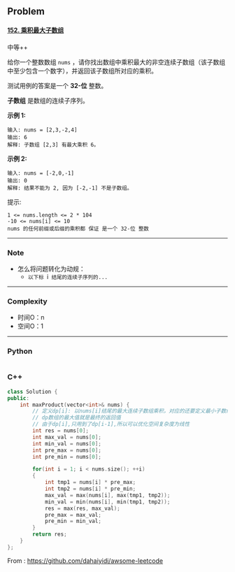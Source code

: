 ## Problem

#### [152. 乘积最大子数组](https://leetcode-cn.com/problems/maximum-product-subarray/)

中等++

给你一个整数数组 `nums` ，请你找出数组中乘积最大的非空连续子数组（该子数组中至少包含一个数字），并返回该子数组所对应的乘积。

测试用例的答案是一个 **32-位** 整数。

**子数组** 是数组的连续子序列。

 

**示例 1:**

```
输入: nums = [2,3,-2,4]
输出: 6
解释: 子数组 [2,3] 有最大乘积 6。
```

**示例 2:**

```
输入: nums = [-2,0,-1]
输出: 0
解释: 结果不能为 2, 因为 [-2,-1] 不是子数组。
```

  

提示:

    1 <= nums.length <= 2 * 104
    -10 <= nums[i] <= 10
    nums 的任何前缀或后缀的乘积都 保证 是一个 32-位 整数



------

### Note

- 怎么将问题转化为动规：
  - `以下标 `i` 结尾的连续子序列的...`


------

### Complexity

- 时间O：n
- 空间O：1

------

### Python

```python

```

### C++

```C++
class Solution {
public:
    int maxProduct(vector<int>& nums) {
        // 定义dp[i]: 以nums[i]结尾的最大连续子数组乘积，对应的还要定义最小子数组乘积,因为可能有负数
        // dp数组的最大值就是最终的返回值
        // 由于dp[i],只用到了dp[i-1],所以可以优化空间复杂度为线性
        int res = nums[0];
        int max_val = nums[0];
        int min_val = nums[0];
        int pre_max = nums[0];
        int pre_min = nums[0];

        for(int i = 1; i < nums.size(); ++i)
        {
            int tmp1 = nums[i] * pre_max;
            int tmp2 = nums[i] * pre_min;
            max_val = max(nums[i], max(tmp1, tmp2));
            min_val = min(nums[i], min(tmp1, tmp2));
            res = max(res, max_val);
            pre_max = max_val;
            pre_min = min_val;
        }
        return res;
    }
};
```



From : https://github.com/dahaiyidi/awsome-leetcode
